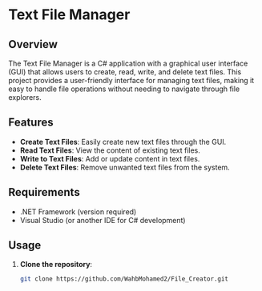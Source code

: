 # Text File Manager

## Overview

The Text File Manager is a C# application with a graphical user interface (GUI) that allows users to create, read, write, and delete text files. This project provides a user-friendly interface for managing text files, making it easy to handle file operations without needing to navigate through file explorers.

## Features

- **Create Text Files**: Easily create new text files through the GUI.
- **Read Text Files**: View the content of existing text files.
- **Write to Text Files**: Add or update content in text files.
- **Delete Text Files**: Remove unwanted text files from the system.

## Requirements

- .NET Framework (version required)
- Visual Studio (or another IDE for C# development)

## Usage

1. **Clone the repository**:
   ```bash
   git clone https://github.com/WahbMohamed2/File_Creator.git
